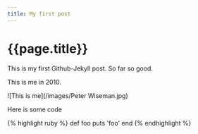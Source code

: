 ```yaml
---
title: My first post
---
```

{{page.title}}
==============

This is my first Github-Jekyll post. So far so good.

This is me in 2010.

![This is me](/images/Peter Wiseman.jpg)

Here is some code

{% highlight ruby %}
def foo
  puts 'foo'
end
{% endhighlight %}